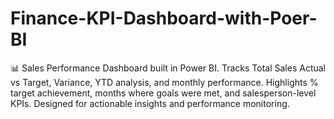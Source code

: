 # Finance-KPI-Dashboard-with-Poer-BI
📊 Sales Performance Dashboard built in Power BI. Tracks Total Sales Actual vs Target, Variance, YTD analysis, and monthly performance. Highlights % target achievement, months where goals were met, and salesperson-level KPIs. Designed for actionable insights and performance monitoring.
